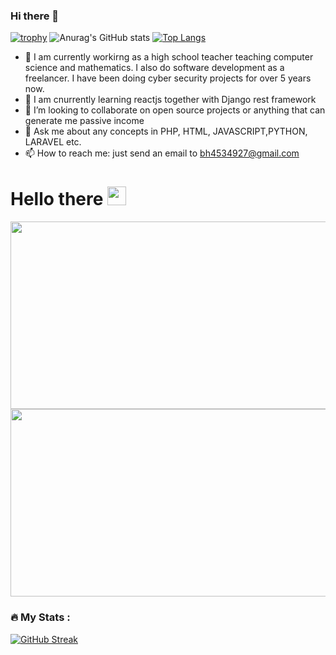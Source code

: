 ### Hi there 👋
[![trophy](https://github-profile-trophy.vercel.app/?username=samuelmwangi729)](https://github.com/samuelmwangi729/github-profile-trophy)
![Anurag's GitHub stats](https://github-readme-stats.vercel.app/api?username=samuelmwangi729&show_icons=true&&theme=gruvbox)
[![Top Langs](https://github-readme-stats.vercel.app/api/top-langs/?username=samuelmwangi729&layout=compact&theme=vision-friendly-dark)](https://github.com/anuraghazra/github-readme-stats)
- 🔭 I am currently workirng as a high school teacher teaching computer science and mathematics. I also do software development as a freelancer. I have been doing cyber security projects for over 5 years now.
- 🌱 I am cnurrently learning reactjs together with Django rest framework
- 👯 I’m looking to collaborate on open source projects or anything that can generate me passive income
- 💬 Ask me about any concepts in PHP, HTML, JAVASCRIPT,PYTHON, LARAVEL etc.
- 📫 How to reach me: just send an email to bh4534927@gmail.com
<h1>
  Hello there
  <img src="https://media.giphy.com/media/hvRJCLFzcasrR4ia7z/giphy.gif" width="30px"/>
</h1>
</div>
<div align="center">
  <img src="https://media.giphy.com/media/9iv4ErObYQvrW/giphy.gif" width="800" height="300"/>
</div>
<div align="center">
  <img src="https://user-images.githubusercontent.com/42680795/184314628-9353b9f7-4f8c-4722-ba6a-ac4d7c58223c.gif" width="800" height="300"/>
</div>

### :fire: My Stats :
[![GitHub Streak](http://github-readme-streak-stats.herokuapp.com?user=samuelmwangi729&theme=hacker&background=000000)](https://git.io/streak-stats)

